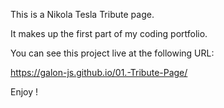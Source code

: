 This is a Nikola Tesla Tribute page.

It makes up the first part of my coding portfolio.

You can see this project live at the following URL:

https://galon-js.github.io/01.-Tribute-Page/

Enjoy !
